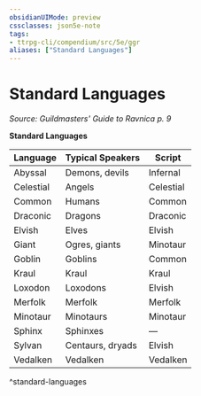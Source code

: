 ```yaml
---
obsidianUIMode: preview
cssclasses: json5e-note
tags:
- ttrpg-cli/compendium/src/5e/ggr
aliases: ["Standard Languages"]
---
```

# Standard Languages
*Source: Guildmasters' Guide to Ravnica p. 9* 

**Standard Languages**

| Language | Typical Speakers | Script |
|----------|------------------|--------|
| Abyssal | Demons, devils | Infernal |
| Celestial | Angels | Celestial |
| Common | Humans | Common |
| Draconic | Dragons | Draconic |
| Elvish | Elves | Elvish |
| Giant | Ogres, giants | Minotaur |
| Goblin | Goblins | Common |
| Kraul | Kraul | Kraul |
| Loxodon | Loxodons | Elvish |
| Merfolk | Merfolk | Merfolk |
| Minotaur | Minotaurs | Minotaur |
| Sphinx | Sphinxes | — |
| Sylvan | Centaurs, dryads | Elvish |
| Vedalken | Vedalken | Vedalken |
^standard-languages